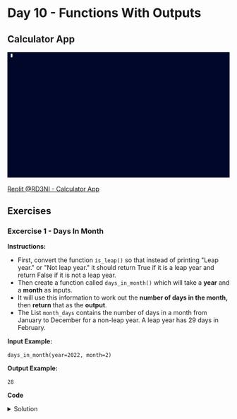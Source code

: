 
# Day 10 - Functions With Outputs
## Calculator App

![](calculator_app.gif)

[Replit @RD3NI - Calculator App](https://replit.com/@RD3NI/calculator-app)




## Exercises
### Excercise 1 - Days In Month
**Instructions:**
- First, convert the function `is_leap()` so that instead of printing "Leap year." or "Not leap year." it should return True if it is a leap year and return False if it is not a leap year.
- Then create a function called `days_in_month()` which will take a **year** and a **month** as inputs.
- It will use this information to work out the **number of days in the month,** then **return** that as the **output**.
- The List `month_days` contains the number of days in a month from January to December for a non-leap year. A leap year has 29 days in February.

**Input Example:**
```
days_in_month(year=2022, month=2)
```

**Output Example:**
```
28
```

**Code**
<details><summary>Solution</summary>
<p>

```Python
def is_leap(year):
    if year % 4 == 0:
        if year % 100 == 0:
            if year % 400 == 0:
                return True
            else:
                return False
        else:
            return True
    else:
        return False


def days_in_month(year_par, month_par):
    month_days = [31, 28, 31, 30, 31, 30, 31, 31, 30, 31, 30, 31]
    if is_leap(year_par) and month_par == 2:
        return 29
    else:
        return month_days[month_par -1]

  
  
#🚨 Do NOT change any of the code below 
year = int(input("Enter a year: "))
month = int(input("Enter a month: "))
days = days_in_month(year, month)
print(days)
```

</p>
</details>

#

